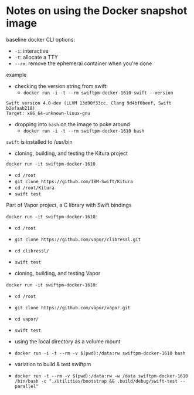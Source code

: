 # Notes on using the Docker snapshot image

baseline docker CLI options:

- `-i`: interactive
- `-t`: allocate a TTY
- `--rm`: remove the ephemeral container when you're done

example

- checking the version string from swift:
  - `docker run -i -t --rm swiftpm-docker-1610 swift --version`

```
Swift version 4.0-dev (LLVM 13d90f33cc, Clang 9d4bf0beef, Swift b2efaab218)
Target: x86_64-unknown-linux-gnu
```

- dropping into `bash` on the image to poke around
  - `docker run -i -t --rm swiftpm-docker-1610 bash`

`swift` is installed to /usr/bin

- cloning, building, and testing the Kitura project

`docker run -it swiftpm-docker-1610`
 - `cd /root`
 - `git clone https://github.com/IBM-Swift/Kitura`
 - `cd /root/Kitura`
 - `swift test`

Part of Vapor project, a C library with Swift bindings

`docker run -it swiftpm-docker-1610`:
- `cd /root`
- `git clone https://github.com/vapor/clibressl.git`
- `cd clibressl/`
- `swift test`

- cloning, building, and testing Vapor

`docker run -it swiftpm-docker-1610`:
- `cd /root`
- `git clone https://github.com/vapor/vapor.git`
- `cd vapor/`
- `swift test`

- using the local directory as a volume mount

 - `docker run -i -t --rm -v $(pwd):/data:rw swiftpm-docker-1610 bash`
 - variation to build & test swiftpm
  - `docker run -t --rm -v $(pwd):/data:rw -w /data swiftpm-docker-1610 /bin/bash -c "./Utilities/bootstrap && .build/debug/swift-test --parallel"`
